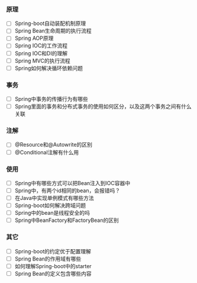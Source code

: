 ### 原理
- [ ] Spring-boot自动装配机制原理
- [ ] Spring Bean生命周期的执行流程
- [ ] Spring AOP原理
- [ ] Spring IOC的工作流程
- [ ] Spring IOC和DI的理解
- [ ] Spring MVC的执行流程
- [ ] Spring如何解决循环依赖问题

### 事务
- [ ] Spring中事务的传播行为有哪些
- [ ] Spring里面的事务和分布式事务的使用如何区分，以及这两个事务之间有什么关联

### 注解
- [ ] @Resource和@Autowrite的区别
- [ ] @Conditional注解有什么用

### 使用
- [ ] Spring中有哪些方式可以把Bean注入到IOC容器中
- [ ] Spring中，有两个id相同的bean，会报错吗？
- [ ] 在Java中实现单例模式有哪些方法
- [ ] Spring-boot如何解决跨域问题
- [ ] Spring中的bean是线程安全的吗
- [ ] Spring中BeanFactory和FactoryBean的区别

### 其它
- [ ] Spring-boot的约定优于配置理解
- [ ] Spring Bean的作用域有哪些
- [ ] 如何理解Spring-boot中的starter
- [ ] Spring Bean的定义包含哪些内容